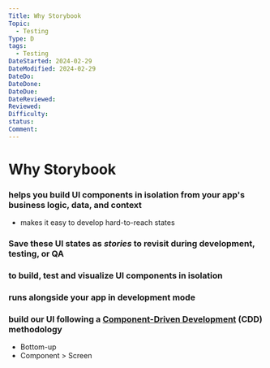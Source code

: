 ```yaml
---
Title: Why Storybook
Topic:
  - Testing
Type: D
tags:
  - Testing
DateStarted: 2024-02-29
DateModified: 2024-02-29
DateDo: 
DateDone: 
DateDue: 
DateReviewed: 
Reviewed: 
Difficulty: 
status: 
Comment:
---
```

# Why Storybook

### helps you build UI components in isolation from your app's business logic, data, and context
- makes it easy to develop hard-to-reach states

### Save these UI states as *stories* to revisit during development, testing, or QA

### to build, test and visualize UI components in isolation

### runs alongside your app in development mode

### build our UI following a [Component-Driven Development](https://www.componentdriven.org/) (CDD) methodology
- Bottom-up
- Component > Screen